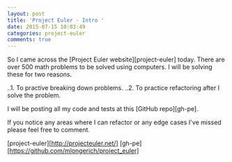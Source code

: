 ```yaml
---
layout: post
title: 'Project Euler - Intro '
date: 2015-07-15 10:03:49
categories: project-euler
comments: true
---
```

So I came across the [Project Euler website][project-euler] today. There are over 500 math problems to be solved using computers. I will be solving these for two reasons. 

..1. To practive breaking down problems. 
..2. To practice refactoring after I solve the problem. 

I will be posting all my code and tests at this [GitHub repo][gh-pe].

If you notice any areas where I can refactor or any edge cases I've missed please feel free to comment.

[project-euler][http://projecteuler.net/]
[gh-pe][https://github.com/mlongerich/project_euler]
